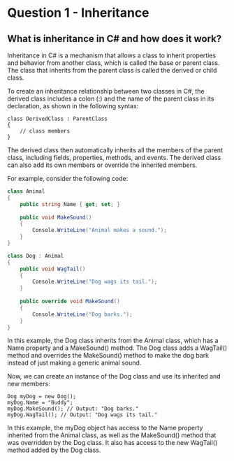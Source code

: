 # Question 1 - Inheritance

## What is inheritance in C# and how does it work?

Inheritance in C# is a mechanism that allows a class to inherit properties and behavior from another class, which is called the base or parent class. The class that inherits from the parent class is called the derived or child class.

To create an inheritance relationship between two classes in C#, the derived class includes a colon (:) and the name of the parent class in its declaration, as shown in the following syntax:

```
class DerivedClass : ParentClass
{
    // class members
}

```
The derived class then automatically inherits all the members of the parent class, including fields, properties, methods, and events. The derived class can also add its own members or override the inherited members.

For example, consider the following code:

```csharp
class Animal
{
    public string Name { get; set; }
    
    public void MakeSound()
    {
        Console.WriteLine("Animal makes a sound.");
    }
}

class Dog : Animal
{
    public void WagTail()
    {
        Console.WriteLine("Dog wags its tail.");
    }
    
    public override void MakeSound()
    {
        Console.WriteLine("Dog barks.");
    }
}

```
In this example, the Dog class inherits from the Animal class, which has a Name property and a MakeSound() method. The Dog class adds a WagTail() method and overrides the MakeSound() method to make the dog bark instead of just making a generic animal sound.

Now, we can create an instance of the Dog class and use its inherited and new members:

```
Dog myDog = new Dog();
myDog.Name = "Buddy";
myDog.MakeSound(); // Output: "Dog barks."
myDog.WagTail(); // Output: "Dog wags its tail."

```
In this example, the myDog object has access to the Name property inherited from the Animal class, as well as the MakeSound() method that was overridden by the Dog class. It also has access to the new WagTail() method added by the Dog class.
